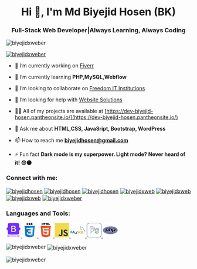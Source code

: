 <h1 align="center">Hi 👋, I'm Md Biyejid Hosen (BK)</h1>
<h3 align="center">Full-Stack Web Developer|Always Learning, Always Coding</h3>

<p align="left"> <img src="https://komarev.com/ghpvc/?username=biyejidxweber&label=Profile%20views&color=0e75b6&style=flat" alt="biyejidxweber" /> </p>

<p align="left"> <a href="https://github.com/ryo-ma/github-profile-trophy"><img src="https://github-profile-trophy.vercel.app/?username=biyejidxweber" alt="biyejidxweber" /></a> </p>

- 🔭 I’m currently working on [Fiverr](https://www.fiverr.com/s/qD9ekkX)

- 🌱 I’m currently learning **PHP,MySQL,Webflow**

- 👯 I’m looking to collaborate on [Freedom IT Institutions](https://freedomitinstitutions.com/)

- 🤝 I’m looking for help with [Website Solutions](https://dribbble.com/biyejidxweb)

- 👨‍💻 All of my projects are available at [https://dev-biyejid-hosen.pantheonsite.io/](https://dev-biyejid-hosen.pantheonsite.io/)

- 💬 Ask me about **HTML,CSS, JavaSript, Bootstrap, WordPress**

- 📫 How to reach me **biyejidhosen@gmail.com**

- ⚡ Fun fact **Dark mode is my superpower. Light mode? Never heard of it! 😎🌑**

<h3 align="left">Connect with me:</h3>
<p align="left">
<a href="https://twitter.com/biyejidhosen" target="blank"><img align="center" src="https://raw.githubusercontent.com/rahuldkjain/github-profile-readme-generator/master/src/images/icons/Social/twitter.svg" alt="biyejidhosen" height="30" width="40" /></a>
<a href="https://linkedin.com/in/biyejidhosen" target="blank"><img align="center" src="https://raw.githubusercontent.com/rahuldkjain/github-profile-readme-generator/master/src/images/icons/Social/linked-in-alt.svg" alt="biyejidhosen" height="30" width="40" /></a>
<a href="https://fb.com/biyejidhosen" target="blank"><img align="center" src="https://raw.githubusercontent.com/rahuldkjain/github-profile-readme-generator/master/src/images/icons/Social/facebook.svg" alt="biyejidhosen" height="30" width="40" /></a>
<a href="https://instagram.com/biyejidxweb" target="blank"><img align="center" src="https://raw.githubusercontent.com/rahuldkjain/github-profile-readme-generator/master/src/images/icons/Social/instagram.svg" alt="biyejidxweb" height="30" width="40" /></a>
<a href="https://dribbble.com/biyejidxweb" target="blank"><img align="center" src="https://raw.githubusercontent.com/rahuldkjain/github-profile-readme-generator/master/src/images/icons/Social/dribbble.svg" alt="biyejidxweb" height="30" width="40" /></a>
<a href="https://www.behance.net/biyejidxweb" target="blank"><img align="center" src="https://raw.githubusercontent.com/rahuldkjain/github-profile-readme-generator/master/src/images/icons/Social/behance.svg" alt="biyejidxweb" height="30" width="40" /></a>
<a href="https://www.youtube.com/c/biyejidxweber" target="blank"><img align="center" src="https://raw.githubusercontent.com/rahuldkjain/github-profile-readme-generator/master/src/images/icons/Social/youtube.svg" alt="biyejidxweber" height="30" width="40" /></a>
</p>

<h3 align="left">Languages and Tools:</h3>
<p align="left"> <a href="https://getbootstrap.com" target="_blank" rel="noreferrer"> <img src="https://raw.githubusercontent.com/devicons/devicon/master/icons/bootstrap/bootstrap-plain-wordmark.svg" alt="bootstrap" width="40" height="40"/> </a> <a href="https://www.w3schools.com/css/" target="_blank" rel="noreferrer"> <img src="https://raw.githubusercontent.com/devicons/devicon/master/icons/css3/css3-original-wordmark.svg" alt="css3" width="40" height="40"/> </a> <a href="https://www.w3.org/html/" target="_blank" rel="noreferrer"> <img src="https://raw.githubusercontent.com/devicons/devicon/master/icons/html5/html5-original-wordmark.svg" alt="html5" width="40" height="40"/> </a> <a href="https://developer.mozilla.org/en-US/docs/Web/JavaScript" target="_blank" rel="noreferrer"> <img src="https://raw.githubusercontent.com/devicons/devicon/master/icons/javascript/javascript-original.svg" alt="javascript" width="40" height="40"/> </a> <a href="https://www.mysql.com/" target="_blank" rel="noreferrer"> <img src="https://raw.githubusercontent.com/devicons/devicon/master/icons/mysql/mysql-original-wordmark.svg" alt="mysql" width="40" height="40"/> </a> <a href="https://www.photoshop.com/en" target="_blank" rel="noreferrer"> <img src="https://raw.githubusercontent.com/devicons/devicon/master/icons/photoshop/photoshop-line.svg" alt="photoshop" width="40" height="40"/> </a> <a href="https://www.php.net" target="_blank" rel="noreferrer"> <img src="https://raw.githubusercontent.com/devicons/devicon/master/icons/php/php-original.svg" alt="php" width="40" height="40"/> </a> </p>

<p><img align="left" src="https://github-readme-stats.vercel.app/api/top-langs?username=biyejidxweber&show_icons=true&locale=en&layout=compact" alt="biyejidxweber" /></p>

<p>&nbsp;<img align="center" src="https://github-readme-stats.vercel.app/api?username=biyejidxweber&show_icons=true&locale=en" alt="biyejidxweber" /></p>

<p><img align="center" src="https://github-readme-streak-stats.herokuapp.com/?user=biyejidxweber&" alt="biyejidxweber" /></p>
